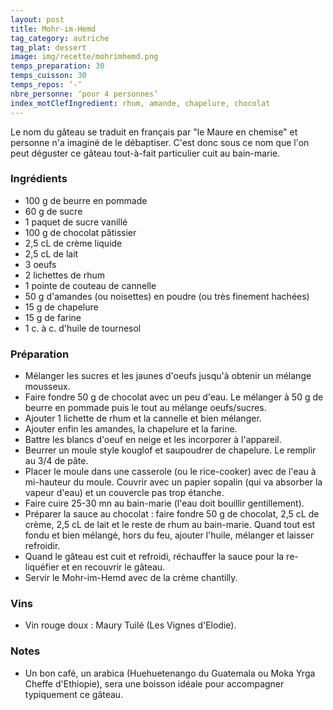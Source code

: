 ```yaml
---
layout: post
title: Mohr-im-Hemd
tag_category: autriche
tag_plat: dessert
image: img/recette/mohrimhemd.png
temps_preparation: 30
temps_cuisson: 30
temps_repos: ‘-‘
nbre_personne: ‘pour 4 personnes’
index_motClefIngredient: rhum, amande, chapelure, chocolat
---
```

Le nom du gâteau se traduit en français par "le Maure en chemise" et personne n'a imaginé de le débaptiser. C'est donc sous ce nom que l'on peut déguster ce gâteau tout-à-fait particulier cuit au bain-marie.

### Ingrédients
* 100 g de beurre en pommade
* 60 g de sucre
* 1 paquet de sucre vanillé
* 100 g de chocolat pâtissier
* 2,5 cL de crème liquide
* 2,5 cL de lait
* 3 oeufs
* 2 lichettes de rhum
* 1 pointe de couteau de cannelle
* 50 g d'amandes (ou noisettes) en poudre (ou très finement hachées)  
* 15 g de chapelure
* 15 g de farine
* 1 c. à c. d'huile de tournesol

### Préparation
* Mélanger les sucres et les jaunes d'oeufs jusqu'à obtenir un mélange mousseux.
* Faire fondre 50 g de chocolat avec un peu d'eau. Le mélanger à 50 g de beurre en pommade puis le tout au mélange oeufs/sucres.
* Ajouter 1 lichette de rhum et la cannelle et bien mélanger.
* Ajouter enfin les amandes, la chapelure et la farine.
* Battre les blancs d'oeuf en neige et les incorporer à l'appareil.
* Beurrer un moule style kouglof et saupoudrer de chapelure. Le remplir au 3/4 de pâte.
* Placer le moule dans une casserole (ou le rice-cooker) avec de l'eau à mi-hauteur du moule. Couvrir avec un papier sopalin (qui va absorber la vapeur d'eau) et un couvercle pas trop étanche.
* Faire cuire 25-30 mn au bain-marie (l'eau doit bouillir gentillement).
* Préparer la sauce au chocolat : faire fondre 50 g de chocolat, 2,5 cL de crème, 2,5 cL de lait et le reste de rhum au bain-marie. Quand tout est fondu et bien mélangé, hors du feu, ajouter l'huile, mélanger et laisser refroidir.
* Quand le gâteau est cuit et refroidi, réchauffer la sauce pour la re-liquéfier et en recouvrir le gâteau.
* Servir le Mohr-im-Hemd avec de la crème chantilly.

### Vins
* Vin rouge doux : Maury Tuilé (Les Vignes d'Elodie).

### Notes
* Un bon café, un arabica (Huehuetenango du Guatemala ou Moka Yrga Cheffe d'Ethiopie), sera une boisson idéale pour accompagner typiquement ce gâteau.
